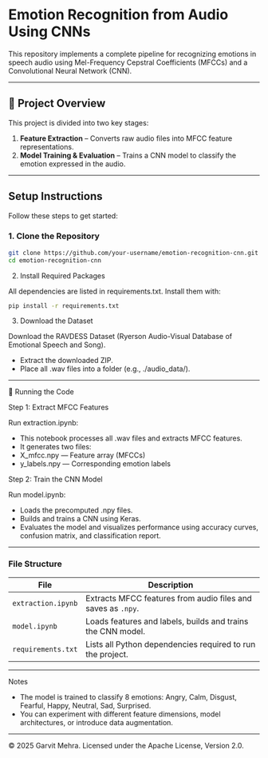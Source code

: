 # Emotion Recognition from Audio Using CNNs

This repository implements a complete pipeline for recognizing emotions in speech audio using Mel-Frequency Cepstral Coefficients (MFCCs) and a Convolutional Neural Network (CNN).

---

## 📂 Project Overview

This project is divided into two key stages:

1. **Feature Extraction** – Converts raw audio files into MFCC feature representations.
2. **Model Training & Evaluation** – Trains a CNN model to classify the emotion expressed in the audio.

---

## Setup Instructions

Follow these steps to get started:

### 1. Clone the Repository

```bash
git clone https://github.com/your-username/emotion-recognition-cnn.git
cd emotion-recognition-cnn
```
2. Install Required Packages

All dependencies are listed in requirements.txt. Install them with:
```bash
pip install -r requirements.txt
```
3. Download the Dataset

Download the RAVDESS Dataset (Ryerson Audio-Visual Database of Emotional Speech and Song).
- Extract the downloaded ZIP.
- Place all .wav files into a folder (e.g., ./audio_data/).
---
🔧 Running the Code

Step 1: Extract MFCC Features

Run extraction.ipynb:
- This notebook processes all .wav files and extracts MFCC features.
- It generates two files:
- X_mfcc.npy — Feature array (MFCCs)
- y_labels.npy — Corresponding emotion labels

Step 2: Train the CNN Model

Run model.ipynb:
- Loads the precomputed .npy files.
- Builds and trains a CNN using Keras.
- Evaluates the model and visualizes performance using accuracy curves, confusion matrix, and classification report.
---
### File Structure
| File               | Description                                                   |
|--------------------|---------------------------------------------------------------|
| `extraction.ipynb` | Extracts MFCC features from audio files and saves as `.npy`.  |
| `model.ipynb`      | Loads features and labels, builds and trains the CNN model.   |
| `requirements.txt` | Lists all Python dependencies required to run the project.    |

---
Notes
- The model is trained to classify 8 emotions: Angry, Calm, Disgust, Fearful, Happy, Neutral, Sad, Surprised.
- You can experiment with different feature dimensions, model architectures, or introduce data augmentation.
---

© 2025 Garvit Mehra. Licensed under the Apache License, Version 2.0.
